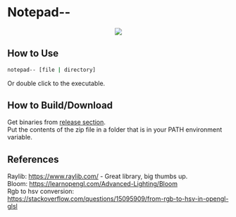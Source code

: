 # Notepad--
<p align="center">
  <img src="https://github.com/apilatosba/notepad--/assets/104633944/56c027f8-8a44-4055-9644-2ed75d00664d)" />
</p>  

## How to Use
```cmd
notepad-- [file | directory]
```
Or double click to the executable.

## How to Build/Download 
Get binaries from [release section](https://github.com/apilatosba/notepad--/releases).  
Put the contents of the zip file in a folder that is in your PATH environment variable.  

## References
Raylib: https://www.raylib.com/ - Great library, big thumbs up.  
Bloom: https://learnopengl.com/Advanced-Lighting/Bloom  
Rgb to hsv conversion: https://stackoverflow.com/questions/15095909/from-rgb-to-hsv-in-opengl-glsl  
